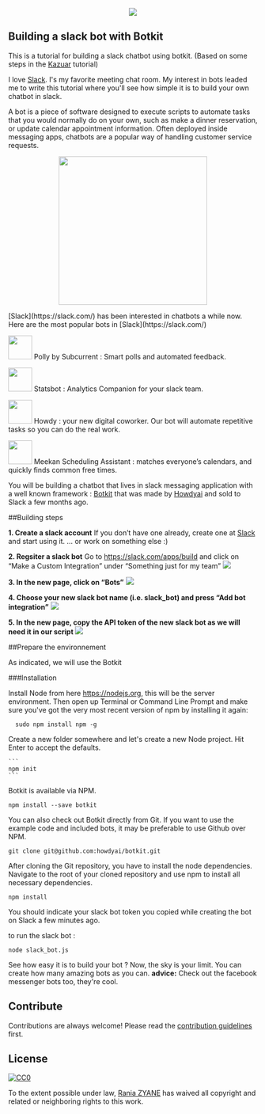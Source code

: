 <p align="center">
<img src="https://cdn-images-1.medium.com/max/497/1*uqOOpzC6f0Bl1QxVG70IBw.jpeg?raw=true">
</p>


## Building a slack bot with Botkit

This is a tutorial for building a slack chatbot using botkit. (Based on some steps in the [Kazuar](http://kazuar.github.io/building-slack-game-part1/) tutorial)

I love [Slack](https://slack.com/). I's my favorite meeting chat room. My interest in bots leaded me to write this tutorial where you'll see how simple it is to build your own chatbot in slack.

A bot is a piece of software designed to execute scripts to automate tasks that you would normally do on your own, such as make a dinner reservation, or update calendar appointment information. 
Often deployed inside messaging apps, chatbots are a popular way of handling customer service requests. 
<p align="center">
<img src="https://wolfpaulus.com/wp-content/uploads/2016/05/slackbot-660x400.jpg?raw=true" width="300">
</p>
[Slack](https://slack.com/) has been interested in chatbots a while now. Here are the most popular bots in [Slack](https://slack.com/)  

<img src="https://s3-us-west-2.amazonaws.com/slack-files2/avatars/2016-05-09/41532123248_86c89d7c608b75bbd782_512.png?raw=true" width="48">  Polly by Subcurrent : Smart polls and automated feedback.

<img src="https://s3-us-west-2.amazonaws.com/slack-files2/avatars/2016-05-09/41383466498_0b42b10e4722adcb3653_512.png?raw=true" width="48">  Statsbot : Analytics Companion for your slack team.

<img src="https://s3-us-west-2.amazonaws.com/slack-files2/avatars/2015-12-15/16747060519_b4cbfae7661cabea36fc_512.png?raw=true" width="48">  Howdy : your new digital coworker. Our bot will automate repetitive tasks so you can do the real work.

<img src="https://s3-us-west-2.amazonaws.com/slack-files2/avatars/2015-12-19/17065321733_953d8b35467f5bd029c3_512.png" width="48">  Meekan Scheduling Assistant : matches everyone’s calendars, and quickly finds common free times. 

You will be building a chatbot that lives in slack messaging application with a well known framework : [Botkit](https://github.com/howdyai/botkit) that was made by [Howdyai](https://howdy.ai/) and sold to Slack a few months ago. 

##Building steps

**1. Create a slack account**
If you don’t have one already, create one at [Slack](https://slack.com/) and start using it. … or work on something else :)

**2. Regsiter a slack bot**
Go to https://slack.com/apps/build and click on “Make a Custom Integration” under “Something just for my team” 
<img src="http://kazuar.github.io/images/slack_bot/screen1.png">

**3. In the new page, click on “Bots”**
<img src="http://kazuar.github.io/images/slack_bot/screen2.png">

**4. Choose your new slack bot name (i.e. slack_bot) and press “Add bot integration”**
<img src="http://kazuar.github.io/images/slack_bot/screen3.png">

**5. In the new page, copy the API token of the new slack bot as we will need it in our script**
<img src="http://kazuar.github.io/images/slack_bot/screen4.png">

##Prepare the environnement

As indicated, we will use the Botkit 

###Installation

Install Node from here https://nodejs.org, this will be the server environment. Then open up Terminal or Command Line Prompt and make sure you've got the very most recent version of npm by installing it again:
  ```
    sudo npm install npm -g
  ```

Create a new folder somewhere and let's create a new Node project. Hit Enter to accept the defaults.

    ```
    npm init
    ```
Botkit is available via NPM.

```
npm install --save botkit
```

You can also check out Botkit directly from Git.
If you want to use the example code and included bots, it may be preferable to use Github over NPM.

```
git clone git@github.com:howdyai/botkit.git
```

After cloning the Git repository, you have to install the node dependencies. Navigate to the root of your cloned repository and use npm to install all necessary dependencies.
```
npm install
```

You should indicate your slack bot token you copied while creating the bot on Slack a few minutes ago. 

to run the slack bot : 

```
node slack_bot.js
```

See how easy it is to build your bot ? 
Now, the sky is your limit. You can create how many amazing bots as you can. 
**advice:** Check out the facebook messenger bots too, they're cool. 

## Contribute

Contributions are always welcome!
Please read the [contribution guidelines](contributing.md) first.


## License

[![CC0](https://licensebuttons.net/p/zero/1.0/88x31.png)](http://creativecommons.org/publicdomain/zero/1.0/)

To the extent possible under law, [Rania ZYANE](https://twitter.com/raniazy) has waived all copyright and related or neighboring rights to this work.


